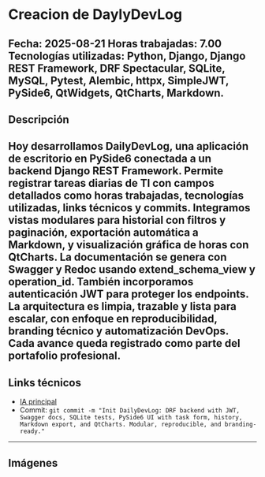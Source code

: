 # Creacion de DaylyDevLog
**Fecha:** 2025-08-21
**Horas trabajadas:** 7.00
**Tecnologías utilizadas:** Python, Django, Django REST Framework, DRF Spectacular, SQLite, MySQL, Pytest, Alembic, httpx, SimpleJWT, PySide6, QtWidgets, QtCharts, Markdown.
---
## Descripción
Hoy desarrollamos DailyDevLog, una aplicación de escritorio en PySide6 conectada a un backend Django REST Framework. Permite registrar tareas diarias de TI con campos detallados como horas trabajadas, tecnologías utilizadas, links técnicos y commits. Integramos vistas modulares para historial con filtros y paginación, exportación automática a Markdown, y visualización gráfica de horas con QtCharts. La documentación se genera con Swagger y Redoc usando extend_schema_view y operation_id. También incorporamos autenticación JWT para proteger los endpoints. La arquitectura es limpia, trazable y lista para escalar, con enfoque en reproducibilidad, branding técnico y automatización DevOps. Cada avance queda registrado como parte del portafolio profesional.
---
## Links técnicos
- [IA principal](https://copilot.microsoft.com/chats/fKMoHp9Lb12LM3wyjQQFR)
- Commit: `git commit -m "Init DailyDevLog: DRF backend with JWT, Swagger docs, SQLite tests, PySide6 UI with task form, history, Markdown export, and QtCharts. Modular, reproducible, and branding-ready."`
---
## Imágenes